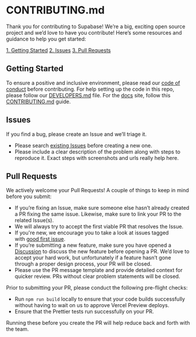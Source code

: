 # CONTRIBUTING.md

Thank you for contributing to Supabase! We’re a big, exciting open source project and we’d love to have you contribute! Here’s some resources and guidance to help you get started:

[1. Getting Started](#getting-started)
[2. Issues](#issues)
[3. Pull Requests](#pull-requests)

## Getting Started

To ensure a positive and inclusive environment, please read our [code of conduct](https://github.com/supabase/.github/blob/main/CODE_OF_CONDUCT.md) before contributing. For help setting up the code in this repo, please follow our [DEVELOPERS.md](https://github.com/khulnasoft/khulnasoft/blob/master/DEVELOPERS.md) file. For the [docs](https://khuknasoft.com/docs) site, follow this [CONTRIBUTING.md](https://github.com/khulnasoft/khulnasoft/blob/master/apps/docs/CONTRIBUTING.md) guide.

## Issues

If you find a bug, please create an Issue and we’ll triage it.

- Please search [existing Issues](https://github.com/khulnasoft/khulnasoft/issues) before creating a new one.
- Please include a clear description of the problem along with steps to reproduce it. Exact steps with screenshots and urls really help here.

## Pull Requests

We actively welcome your Pull Requests! A couple of things to keep in mind before you submit:

- If you’re fixing an Issue, make sure someone else hasn’t already created a PR fixing the same issue. Likewise, make sure to link your PR to the related Issue(s).
- We will always try to accept the first viable PR that resolves the Issue.
- If you're new, we encourage you to take a look at issues tagged with [good first issue](https://github.com/khulnasoft/khulnasoft/labels/good%20first%20issue).
- If you’re submitting a new feature, make sure you have opened a [Discussion](https://github.com/orgs/supabase/discussions/new/choose) to discuss the new feature before opening a PR. We’d love to accept your hard work, but unfortunately if a feature hasn’t gone through a proper design process, your PR will be closed.
- Please use the PR message template and provide detailed context for quicker review. PRs without clear problem statements will be closed.

Prior to submitting your PR, please conduct the following pre-flight checks:

- Run `npm run build` locally to ensure that your code builds successfully without having to wait on us to approve Vercel Preview deploys.
- Ensure that the Prettier tests run successfully on your PR.

Running these before you create the PR will help reduce back and forth with the team.
